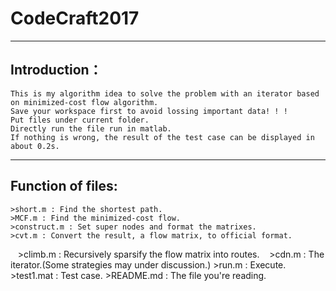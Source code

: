 # CodeCraft2017

---
## Introduction：
    This is my algorithm idea to solve the problem with an iterator based on minimized-cost flow algorithm.
    Save your workspace first to avoid lossing important data! ! !
    Put files under current folder.
    Directly run the file run in matlab.
    If nothing is wrong, the result of the test case can be displayed in about 0.2s.

---
## Function of files:
    >short.m : Find the shortest path.
    >MCF.m : Find the minimized-cost flow.
    >construct.m : Set super nodes and format the matrixes.
    >cvt.m : Convert the result, a flow matrix, to official format.
    >climb.m : Recursively sparsify the flow matrix into routes.
    >cdn.m : The iterator.(Some strategies may under discussion.)
    >run.m : Execute.
    >test1.mat : Test case.
    >README.md : The file you're reading.
